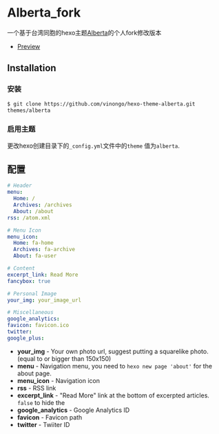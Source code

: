 # Alberta_fork

一个基于台湾同胞的hexo主题[Alberta](https://github.com/ken8203/hexo-theme-alberta.git)的个人fork修改版本

- [Preview](http://www.azzfun.net/)

## Installation

### 安装

``` bash
$ git clone https://github.com/vinongo/hexo-theme-alberta.git
themes/alberta
```

### 启用主题

更改hexo创建目录下的`_config.yml`文件中的`theme` 值为`alberta`.

## 配置

``` yml
# Header
menu:
  Home: /
  Archives: /archives
  About: /about
rss: /atom.xml

# Menu Icon
menu_icon:
  Home: fa-home
  Archives: fa-archive
  About: fa-user

# Content
excerpt_link: Read More
fancybox: true

# Personal Image
your_img: your_image_url

# Miscellaneous
google_analytics:
favicon: favicon.ico
twitter:
google_plus:
```

- **your_img** - Your own photo url, suggest putting a squarelike photo. (equal to or bigger than 150x150)
- **menu** - Navigation menu, you need to `hexo new page 'about'` for the about page.
- **menu_icon** - Navigation icon
- **rss** - RSS link
- **excerpt_link** - "Read More" link at the bottom of excerpted articles. `false` to hide the 
- **google_analytics** - Google Analytics ID
- **favicon** - Favicon path
- **twitter** - Twiiter ID
